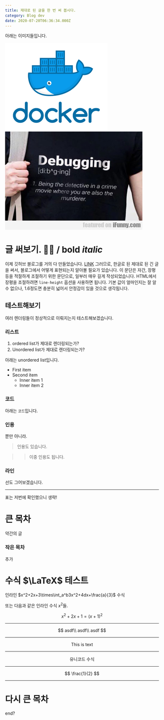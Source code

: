 ```yaml
---
title: 제대로 된 글을 한 번 써 봅시다.
category: Blog dev
date: 2020-07-20T06:36:34.000Z
---
```


아래는 이미지들입니다.

![ALT TEXT1](./docker_facebook_share.png)
![ALT TEXT2](./debugging.jpg)

# 글 써보기. 👳‍♂️ / **bold** _italic_

이제 깃허브 블로그를 거의 다 만들었습니다. [LINK](link) 그러므로, 한글로 된 제대로 된 긴 글을 써서, 블로그에서 어떻게 표현되는지 알아볼 필요가 있습니다. 이 문단은 자간, 장평 등을 적절하게 조절하기 위한 문단으로, 일부러 매우 길게 작성되었습니다. HTML에서 장평을 조절하려면 `line-height` 옵션을 사용하면 됩니다. 기본 값이 얼마인지는 잘 알 수 없으나, 1.6정도면 충분히 넓어서 안정감이 있을 것으로 생각됩니다.

## 테스트해보기

여러 렌더링들이 정상적으로 이뤄지는지 테스트해보겠습니다.

### 리스트

1. ordered list가 제대로 렌더링되는가?
2. Unordered list가 제대로 렌더링되는가?

아래는 unordered list입니다.

- First item
- Second item
  - Inner item 1
  - Inner item 2

### 코드

아래는 `코드`입니다.

### 인용

뿐만 아니라.

> 인용도 있습니다.

> > 이중 인용도 됩니다.

### 라인

선도 그어보겠습니다.

---

표는 저번에 확인했으니 생략!

# 큰 목차

약간의 글

### 작은 목차

추가

# 수식 $\LaTeX$ 테스트

인라인 $x^2+2x+3\times\int_a^b3x^2+4dx+\frac{a}{3}$ 수식

또는 다음과 같은 인라인 수식 $x^2$들.

$$
x^2+2x+1=(x+1)^2
$$

---

$$
asdf\\
asdf\\
asdf
$$

---

$$
\text{This is text}
$$

---

$$
\text{유니코드 수식}
$$

---

$$
\frac{1}{2}
$$

---



# 다시 큰 목차

end?
